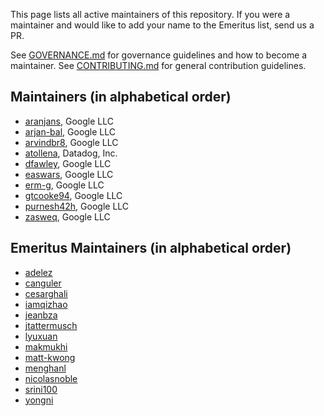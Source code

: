 This page lists all active maintainers of this repository. If you were a
maintainer and would like to add your name to the Emeritus list,  send us a
PR.

See [GOVERNANCE.md](https://github.com/grpc/grpc-community/blob/master/governance.md)
for governance guidelines and how to become a maintainer.
See [CONTRIBUTING.md](https://github.com/grpc/grpc-community/blob/master/CONTRIBUTING.md)
for general contribution guidelines.

## Maintainers (in alphabetical order)

- [aranjans](https://github.com/aranjans), Google LLC
- [arjan-bal](https://github.com/arjan-bal), Google LLC
- [arvindbr8](https://github.com/arvindbr8), Google LLC
- [atollena](https://github.com/atollena), Datadog, Inc.
- [dfawley](https://github.com/dfawley), Google LLC
- [easwars](https://github.com/easwars), Google LLC
- [erm-g](https://github.com/erm-g), Google LLC
- [gtcooke94](https://github.com/gtcooke94), Google LLC
- [purnesh42h](https://github.com/purnesh42h), Google LLC
- [zasweq](https://github.com/zasweq), Google LLC

## Emeritus Maintainers (in alphabetical order)
- [adelez](https://github.com/adelez)
- [canguler](https://github.com/canguler)
- [cesarghali](https://github.com/cesarghali)
- [iamqizhao](https://github.com/iamqizhao)
- [jeanbza](https://github.com/jeanbza)
- [jtattermusch](https://github.com/jtattermusch)
- [lyuxuan](https://github.com/lyuxuan)
- [makmukhi](https://github.com/makmukhi)
- [matt-kwong](https://github.com/matt-kwong)
- [menghanl](https://github.com/menghanl)
- [nicolasnoble](https://github.com/nicolasnoble)
- [srini100](https://github.com/srini100)
- [yongni](https://github.com/yongni)
